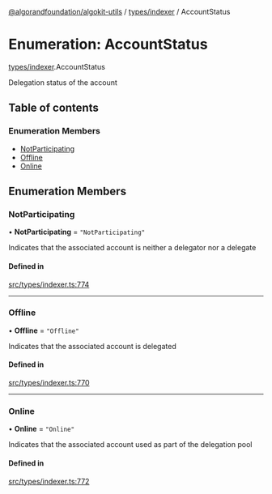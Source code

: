 [@algorandfoundation/algokit-utils](../index.md) / [types/indexer](../modules/types_indexer.md) / AccountStatus

# Enumeration: AccountStatus

[types/indexer](../modules/types_indexer.md).AccountStatus

Delegation status of the account

## Table of contents

### Enumeration Members

- [NotParticipating](types_indexer.AccountStatus.md#notparticipating)
- [Offline](types_indexer.AccountStatus.md#offline)
- [Online](types_indexer.AccountStatus.md#online)

## Enumeration Members

### NotParticipating

• **NotParticipating** = ``"NotParticipating"``

Indicates that the associated account is neither a delegator nor a delegate

#### Defined in

[src/types/indexer.ts:774](https://github.com/algorandfoundation/algokit-utils-ts/blob/main/src/types/indexer.ts#L774)

___

### Offline

• **Offline** = ``"Offline"``

Indicates that the associated account is delegated

#### Defined in

[src/types/indexer.ts:770](https://github.com/algorandfoundation/algokit-utils-ts/blob/main/src/types/indexer.ts#L770)

___

### Online

• **Online** = ``"Online"``

Indicates that the associated account used as part of the delegation pool

#### Defined in

[src/types/indexer.ts:772](https://github.com/algorandfoundation/algokit-utils-ts/blob/main/src/types/indexer.ts#L772)
